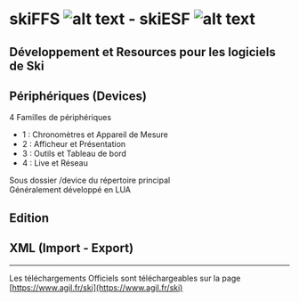 # skiFFS ![alt text](https://github.com/agilsport/ski/blob/main/img/32x32_ffs.png "Logo FFS") - skiESF ![alt text](https://github.com/agilsport/ski/blob/main/img/32x32_esf.png "Logo ESF")
## Développement et Resources pour les logiciels de Ski 

## Périphériques (Devices)
4 Familles de périphériques 
- 1 : Chronomètres et Appareil de Mesure
- 2 : Afficheur et Présentation
- 3 : Outils et Tableau de bord
- 4 : Live et Réseau

Sous dossier /device du répertoire principal
<br>
Généralement développé en LUA

## Edition 

## XML (Import - Export)

___
Les téléchargements Officiels sont téléchargeables sur la page [https://www.agil.fr/ski](https://www.agil.fr/ski) 



